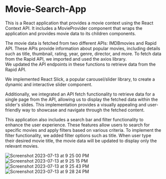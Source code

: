 # Movie-Search-App

This is a React application that provides a movie context using the React Context API. 
It includes a MovieProvider component that wraps the application and provides movie data to its children components.

The movie data is fetched from two different APIs: IMDBmovies and Rapid API. 
These APIs provide information about popular movies, including details such as title, thumbnail, rating, year, genre, director, and more.
To fetch data from the Rapid API, we imported and used the axios library.  
We updated the API endpoints in these functions to retrieve data from the Rapid API.

We implemented React Slick, a popular carousel/slider library, to create a dynamic and interactive slider component.

Additionally, we integrated an API fetch functionality to retrieve data for a single page from the API, 
allowing us to display the fetched data within the slider's slides. 
This implementation provides a visually appealing and user-friendly way to showcase and navigate through the fetched content.

This application also includes a search bar and filter functionality to enhance the user experience. 
These features allow users to search for specific movies and apply filters based on various criteria.
To implement the filter functionality, we added filter options such as title.
When user type their desired movie title, the movie data will be updated to display only the relevant movies.


![Screenshot 2023-07-13 at 9 25 00 PM](https://github.com/Jharanatmg/Movie-Search-App/assets/133729796/57319b96-681d-4dc0-abc7-c7145e08425e)
![Screenshot 2023-07-13 at 9 25 15 PM](https://github.com/Jharanatmg/Movie-Search-App/assets/133729796/4d5c5f6b-fc2a-477e-a3c8-c556c97020e1)
![Screenshot 2023-07-13 at 9 25 43 PM](https://github.com/Jharanatmg/Movie-Search-App/assets/133729796/16868d56-f29d-4424-aa7f-1677ad931518)
![Screenshot 2023-07-13 at 9 28 24 PM](https://github.com/Jharanatmg/Movie-Search-App/assets/133729796/0832c17e-4beb-4f28-9213-944bc450f21c)
